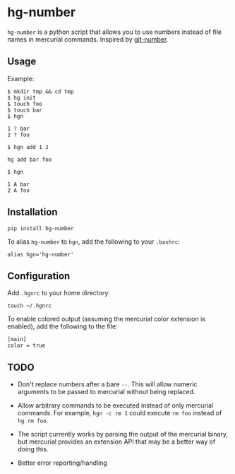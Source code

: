 hg-number
=========

`hg-number` is a python script that allows you to use numbers instead of file names in mercurial commands. Inspired by [git-number](https://github.com/holygeek/git-number).

Usage
-----

Example:

```
$ mkdir tmp && cd tmp
$ hg init
$ touch foo
$ touch bar
$ hgn

1 ? bar
2 ? foo

$ hgn add 1 2

hg add bar foo

$ hgn

1 A bar
2 A foo
```

Installation
------------

```
pip install hg-number
```

To alias `hg-number` to `hgn`, add the following to your `.bashrc`:

```
alias hgn='hg-number'
```

Configuration
-------------

Add `.hgnrc` to your home directory:

```
touch ~/.hgnrc
```

To enable colored output (assuming the mercurial color extension is enabled), add the following to the file:

```
[main]
color = true
```

TODO
----

- Don't replace numbers after a bare `--`. This will allow numeric arguments to be passed to mercurial without being replaced.

- Allow arbitrary commands to be executed instead of only mercurial commands. For example, `hgn -c rm 1` could execute `rm foo` instead of `hg rm foo`.

- The script currently works by parsing the output of the mercurial binary, but mercurial provides an extension API that may be a better way of doing this.

- Better error reporting/handling
